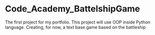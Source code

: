 # Code_Academy_BattelshipGame
The first project for my portfolio.
This project will use OOP inside Python language.
Creating, for now, a text base game based on the battleship
